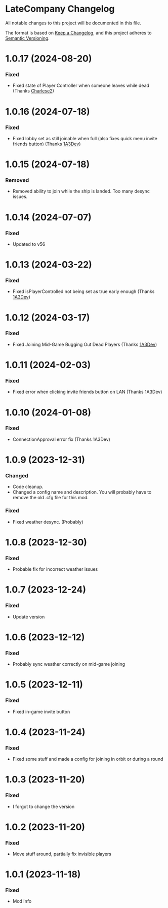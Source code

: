 # LateCompany Changelog

All notable changes to this project will be documented in this file.

The format is based on [Keep a Changelog](https://keepachangelog.com/en/1.1.0/),
and this project adheres to [Semantic Versioning](https://semver.org/spec/v2.0.0.html).

# 1.0.17 (2024-08-20)
### Fixed
- Fixed state of Player Controller when someone leaves while dead (Thanks [Charlese2]((https://github.com/anormaltwig/LC-LateCompany/pull/45)))

# 1.0.16 (2024-07-18)
### Fixed
- Fixed lobby set as still joinable when full (also fixes quick menu invite friends button) (Thanks [1A3Dev](https://github.com/anormaltwig/LC-LateCompany/pull/43))

# 1.0.15 (2024-07-18)
### Removed
- Removed ability to join while the ship is landed. Too many desync issues.

# 1.0.14 (2024-07-07)
### Fixed
- Updated to v56

# 1.0.13 (2024-03-22)
### Fixed
- Fixed isPlayerControlled not being set as true early enough (Thanks [1A3Dev](https://github.com/ANormalTwig/LC-LateCompany/pull/39))

# 1.0.12 (2024-03-17)
### Fixed
- Fixed Joining Mid-Game Bugging Out Dead Players (Thanks [1A3Dev](https://github.com/ANormalTwig/LC-LateCompany/pull/38))

# 1.0.11 (2024-02-03)
### Fixed
- Fixed error when clicking invite friends button on LAN (Thanks 1A3Dev)

# 1.0.10 (2024-01-08)
### Fixed
- ConnectionApproval error fix (Thanks 1A3Dev)

# 1.0.9 (2023-12-31)
### Changed
- Code cleanup.
- Changed a config name and description. You will probably have to remove the old .cfg file for this mod.

### Fixed
- Fixed weather desync. (Probably)

# 1.0.8 (2023-12-30)
### Fixed
- Probable fix for incorrect weather issues

# 1.0.7 (2023-12-24)
### Fixed
- Update version

# 1.0.6 (2023-12-12)
### Fixed
- Probably sync weather correctly on mid-game joining

# 1.0.5 (2023-12-11)
### Fixed
- Fixed in-game invite button

# 1.0.4 (2023-11-24)
### Fixed
- Fixed some stuff and made a config for joining in orbit or during a round

# 1.0.3 (2023-11-20)
### Fixed
- I forgot to change the version

# 1.0.2 (2023-11-20)
### Fixed
- Move stuff around, partially fix invisible players

# 1.0.1 (2023-11-18)
### Fixed
- Mod Info